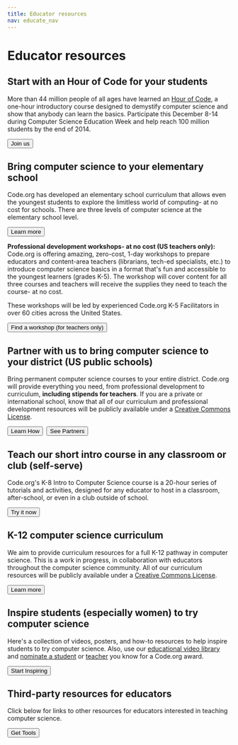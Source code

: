 ```yaml
---
title: Educator resources
nav: educate_nav
---
```


# Educator resources

## Start with an Hour of Code for your students
More than 44 million people of all ages have learned an [Hour of Code](http://hourofcode.com), a one-hour introductory course designed to demystify computer science and show that anybody can learn the basics. Participate this December 8-14 during Computer Science Education Week and help reach 100 million students by the end of 2014. 

[<button>Join us</button>](http://hourofcode.com)

## Bring computer science to your elementary school
Code.org has developed an elementary school curriculum that allows even the youngest students to explore the limitless world of computing- at no cost for schools. There are three levels of computer science at the elementary school level.

[<button>Learn more</button>](/k5)


**Professional development workshops- at no cost (US teachers only):**  Code.org is offering amazing, zero-cost, 1-day workshops to prepare educators and content-area teachers (librarians, tech-ed specialists, etc.) to introduce computer science basics in a format that's fun and accessible to the youngest learners (grades K-5).  The workshop will cover content for all three courses and teachers will receive the supplies they need to teach the course- at no cost.

These workshops will be led by experienced Code.org K-5 Facilitators in over 60 cities across the United States.

[<button>Find a workshop (for teachers only)</button>](/professional-development-workshops)

## Partner with us to bring computer science to your district (US public schools)
Bring permanent computer science courses to your entire district. Code.org will provide everything you need, from professional development to curriculum, **including stipends for teachers**. If you are a private or international school, know that all of our curriculum and professional development resources will be publicly available under a [Creative Commons License](http://creativecommons.org/licenses/by-nc-sa/3.0/).

[<button>Learn How</button>](/educate/districts)&nbsp;&nbsp;[<button>See Partners</button>](/educate/partner-districts)

## Teach our short intro course in any classroom or club (self-serve)
Code.org's K-8 Intro to Computer Science course is a 20-hour series of tutorials and activities, designed for any educator to host in a classroom, after-school, or even in a club outside of school. 

[<button>Try it now</button>](/educate/20hr)

## K-12 computer science curriculum
We aim to provide curriculum resources for a full K-12 pathway in computer science. This is a work in progress, in collaboration with educators throughout the computer science community. All of our curriculum resources will be publicly available under a [Creative Commons License](http://creativecommons.org/licenses/by-nc-sa/3.0/).

[<button>Learn more</button>](/educate/curriculum)

## Inspire students (especially women) to try computer science

Here's a collection of videos, posters, and how-to resources to help inspire students to try computer science. Also, use our [educational video library](/educate/videos) and [nominate a student](/sotw) or [teacher](/totm) you know for a Code.org award.

[<button>Start Inspiring</button>](/educate/inspire)

## Third-party resources for educators
Click below for links to other resources for educators interested in teaching computer science.

[<button>Get Tools</button>](/educate/3rdparty)



<br />
<br />

